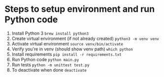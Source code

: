 # Steps to setup environment and run Python code
1. Install Python 3
   ```brew install python3```
2. Create virtual environment (if not already created)
  ```python3 -m venv venv```
3. Activate virtual environment
  ```source venv/bin/activate```
4. Verify you're in venv (should show venv path)
  ```which python```
5. Install requirements
  ```pip install -r requirements.txt```
6.  Run Python code
  ```python main.py```
7. Run tests 
  ```python -m unittest test.py```  
8. To deactivate when done
  ```deactivate```